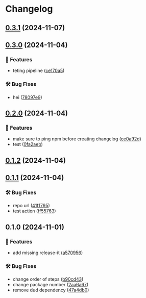 # Changelog

## [0.3.1](https://github.com/FHIDev/dafn-dummy-repo/compare/v0.3.0...v0.3.1) (2024-11-07)

## [0.3.0](https://github.com/FHIDev/dafn-dummy-repo/compare/v0.2.0...v0.3.0) (2024-11-04)


### 🚀 Features

* teting pipeline ([ce170a5](https://github.com/FHIDev/dafn-dummy-repo/commit/ce170a51b71eb85fa04f773a83b63cf6032a7b54))


### 🛠️ Bug Fixes

* hei ([78097e9](https://github.com/FHIDev/dafn-dummy-repo/commit/78097e933efc2deff0f10e834793f45e2a0d4cb5))

## [0.2.0](https://github.com/FHIDev/dafn-dummy-repo/compare/v0.1.2...v0.2.0) (2024-11-04)


### 🚀 Features

* make sure to ping npm before creating changelog ([ce0a92d](https://github.com/FHIDev/dafn-dummy-repo/commit/ce0a92d95cfd7c6846d8805ad0ac270539274885))
* test ([0fa2aeb](https://github.com/FHIDev/dafn-dummy-repo/commit/0fa2aebfcef1ef83b7f3e6c0c2754b82fe2c4511))

## [0.1.2](https://github.com/FHIDev/dafn-dummy-repo/compare/v0.1.1...v0.1.2) (2024-11-04)

## [0.1.1](https://github.com/FHIDev/dafn-dummy-repo/compare/v0.1.0...v0.1.1) (2024-11-04)


### 🛠️ Bug Fixes

* repo url ([41f1795](https://github.com/FHIDev/dafn-dummy-repo/commit/41f1795c4cb31a711987fc71a3b40b7217db2683))
* test action ([ff55763](https://github.com/FHIDev/dafn-dummy-repo/commit/ff5576307badea1d361a48569eadfff48524e1a2))

## 0.1.0 (2024-11-01)


### 🚀 Features

* add missing release-it ([a570956](https://github.com/FHIDev/Fhi.Designsystem/commit/a57095602c896c134fa74f13c10c704d8abd0865))


### 🛠️ Bug Fixes

* change order of steps ([b90cd43](https://github.com/FHIDev/Fhi.Designsystem/commit/b90cd4337fb07cfd81a8fd88cef4616121ae7c09))
* change package number ([2aa6a67](https://github.com/FHIDev/Fhi.Designsystem/commit/2aa6a67dd02d6b331886526bfd09a103e72578b8))
* remove dud dependency ([47a4db0](https://github.com/FHIDev/Fhi.Designsystem/commit/47a4db09101a230d1f3c52eb50ec224286fa0b63))

